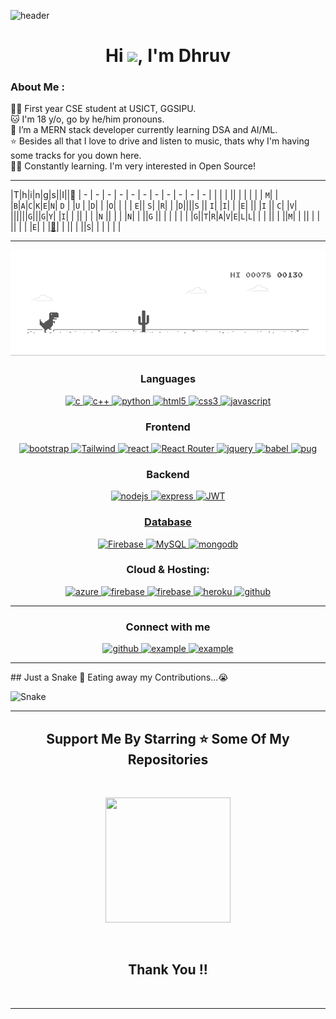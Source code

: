 ![header](https://user-images.githubusercontent.com/59575502/127335491-fdba1874-e943-4d3c-ab8c-678ffe22f8b8.png)

<a href="https://mahiiverse-portfolio.000webhostapp.com/" target="_blank"></a>
<h1 align="center">Hi <img src="https://raw.githubusercontent.com/MartinHeinz/MartinHeinz/master/wave.gif" width="30px">,&nbsp;I'm Dhruv</h1>
<h3>About Me :</h3>  
 <p>
 👩‍🎓  First year CSE student at USICT, GGSIPU.
<br>🐱 I'm 18 y/o, go by he/him pronouns.
<br>💫 I’m a MERN stack developer currently learning DSA and AI/ML.
<br>⭐ Besides all that I love to drive and listen to music, thats why I'm having some tracks for you down here. 
<br>👩‍💻 Constantly learning. I'm very interested in Open Source!

 </p>

 <hr>


|T|h|i|n|g|s||I||💚
| - | - | - | - | - | - | - | - | - | - | - |
| | | || | | | | | `M`| 
| |`B`|`A`|`C`|`K`|`E`|`N`| `D` |  |`U` | 
|`D`| | |`O`| | | | `E`|| `S`|
|`R`| | |`D`||||`S` || `I`|
|`I`| | |`E`| || |`I` || `C`|
|`V`| ||||||`G`|||`G`|`Y`|
|`I`| | || | | |`N` || | |
|`N`| | ||`G` || | | | | |
|`G`||`T`|`R`|`A`|`V`|`E`|`L`|`L`| | |
|| | ||`M`| | || | |
|| | | |`E`| | |[📸](https://www.instagram.com/dhruv._0810/)| | 
|| | ||`S`| | | | | |

<hr>

![Dino](https://raw.githubusercontent.com/arjunMee/arjunMee/master/dino.gif?token=AQWYXGQBQLHFPDHPO7E2UOLAUYRTI)

<h3 align="center">Languages</h3>
<p align="center">
  <a href="https://www.cprogramming.com/" target="_blank"> 
    <img src="https://img.shields.io/badge/C%20programming-A8B9CC.svg?style=for-the-badge&logo=c&logoColor=white"
      alt="c"/>
  </a>
  <a href="https://www.cprogramming.com/" target="_blank"> 
    <img src="https://img.shields.io/badge/c++-%2300599C.svg?style=for-the-badge&logo=c%2B%2B&logoColor=white"
      alt="c++"/>
  </a>
  <a href="https://www.python.org" target="_blank"> 
    <img src="https://img.shields.io/badge/python-3670A0?style=for-the-badge&logo=python&logoColor=ffdd54" 
      alt="python"/> 
  </a>
  <a href="https://www.w3.org/html/" target="_blank"> 
    <img src="https://img.shields.io/badge/html-E34F26.svg?style=for-the-badge&logo=html5&logoColor=white"
      alt="html5"/> 
  </a>
  <a href="https://www.w3schools.com/css/" target="_blank">
    <img src="https://img.shields.io/badge/css-1572B6.svg?style=for-the-badge&logo=css3&logoColor=white"
      alt="css3"/>
  </a>
  <a href="https://developer.mozilla.org/en-US/docs/Web/JavaScript" target="_blank"> 
    <img src="https://img.shields.io/badge/Javascript-F7DF1E.svg?style=for-the-badge&logo=javascript&logoColor=black"
      alt="javascript"/> 
  </a>
</p>

<h3 align="center">Frontend</h3>
<p align="center">
      <a href="https://getbootstrap.com" target="_blank">
    <img src="https://img.shields.io/badge/bootstrap-7952B3.svg?style=for-the-badge&logo=bootstrap&logoColor=white"
      alt="bootstrap"/>
  </a>
  <a href="https://tailwindcss.com/" target="_blank">
    <img src="https://img.shields.io/badge/tailwindcss-%2338B2AC.svg?style=for-the-badge&logo=tailwind-css&logoColor=white"
      alt="Tailwind"/>
  </a>
  <a href="https://reactjs.org/" target="_blank"> 
    <img src="https://img.shields.io/badge/reactjs-61DAFB.svg?style=for-the-badge&logo=react&logoColor=black"
      alt="react"/> 
  </a>
  <a href="" target="_blank">
    <img src="https://img.shields.io/badge/React_Router-CA4245?style=for-the-badge&logo=react-router&logoColor=white" alt="React Router"/> 
  <a href="https://jquery.com/" target="_blank">
    <img src="https://img.shields.io/badge/jquery-0769AD.svg?style=for-the-badge&logo=jquery&logoColor=white" alt="jquery"/> 
  </a>
  <a href="https://babeljs.io/" target="_blank">
    <img src="https://img.shields.io/badge/babel-F9DC3E.svg?style=for-the-badge&logo=babel&logoColor=black" alt="babel"/> 
  </a>
  </a>
  <a href="" target="_blank">
    <img src="https://img.shields.io/badge/Pug-FFF?style=for-the-badge&logo=pug&logoColor=A86454" alt="pug"/> 
  </a>
</p>

<h3 align="center">Backend</h3>
<p align="center">
  <a href="https://nodejs.org" target="_blank"> 
    <img src="https://img.shields.io/badge/node.js-339933.svg?style=for-the-badge&logo=nodedotjs&logoColor=white"
      alt="nodejs"/> 
  </a>
  <a href="https://expressjs.com" target="_blank">
    <img src="https://img.shields.io/badge/express-000000.svg?style=for-the-badge&logo=express&logoColor=white"
      alt="express" />
  <a href="https://expressjs.com" target="_blank">
    <img src="https://img.shields.io/badge/JWT-black?style=for-the-badge&logo=JSON%20web%20tokens"
      alt="JWT" />
</p>

<h3 align="center">Database</h3>
<p align="center">
  <a href="" target="_blank"> 
    <img src="https://img.shields.io/badge/firebase-%23039BE5.svg?style=for-the-badge&logo=firebase"
      alt="Firebase"/> 
  </a>
  <a href="" target="_blank"> 
    <img src="https://img.shields.io/badge/mysql-%2300000f.svg?style=for-the-badge&logo=mysql&logoColor=white"
      alt="MySQL"/> 
  </a>
  <a href="https://www.mongodb.com/" target="_blank"> 
    <img src="https://img.shields.io/badge/mongodb-47A248.svg?style=for-the-badge&logo=mongodb&logoColor=white"
      alt="mongodb"/> 
  </a> 
</p>

<h3 align="center">Cloud & Hosting:</h3>
<p align="center">
  <a href="" target="_blank">
    <img  src="https://img.shields.io/badge/vercel-%23000000.svg?style=for-the-badge&logo=vercel&logoColor=white" alt="azure"/> 
  </a>
  <a href="https://firebase.google.com/" target="_blank">
    <img src="https://img.shields.io/badge/firebase-FFCA28.svg?style=for-the-badge&logo=firebase&logoColor=black" alt="firebase"/>
  </a>
  <a href="https://netlify.com/" target="_blank">
    <img src="https://img.shields.io/badge/netlify-00C7B7.svg?style=for-the-badge&logo=netlify&logoColor=black" alt="firebase"/>
  </a>
  <a href="https://heroku.com" target="_blank"> 
    <img src="https://img.shields.io/badge/heroku-430098.svg?style=for-the-badge&logo=heroku&logoColor=white"
      alt="heroku"/> 
  </a>
    <a href="https://github.com/MR-DHRUV" target="_blank">
    <img src="https://img.shields.io/badge/github-181717.svg?style=for-the-badge&logo=github&logoColor=white" alt="github" />
  </a> 
</p>



----

<h3 align="center">Connect with me</h3>

<div style="margin-top:10px" align="center">
  <div>
       <a href="https://github.com/MR-DHRUV" target="_blank">
    <img src="https://img.shields.io/badge/github-181717.svg?style=for-the-badge&logo=github&logoColor=white" alt="github" />
  </a>
    <a  href="https://www.linkedin.com/in/dhruv-gupta-55034a228/" target="_blank">
      <img src="https://img.shields.io/badge/Linked%20In-0A66C2.svg?style=for-the-badge&logo=linkedin&logoColor=white" alt="example"/>
    </a>
    <a  href="mailto:dhruvgupta742@gmail.com" target="_blank">
      <img src="https://img.shields.io/badge/Gmail-D14836?style=for-the-badge&logo=gmail&logoColor=white" alt="example"/>
    </a>
  </div>
</div>



<hr>
## Just a Snake 🐍 Eating away my Contributions...😭
 
![Snake](https://user-images.githubusercontent.com/96336775/182021699-2259529a-dcbd-4efb-b9cc-10dc78f3fa24.svg)


<hr>

<h2 align='center'>Support Me By Starring ⭐ Some Of My Repositories</h2>
<br>

<p align='center'>
<img src="https://media.giphy.com/media/O51MQ3DduOcGW6ofR3/giphy.gif" width="200" height="200" frameBorder="0" class="giphy-embed" allowFullScreen></img></p>
<br>

<h2 align='center'>Thank You !!</h2>
<br>
<hr>
